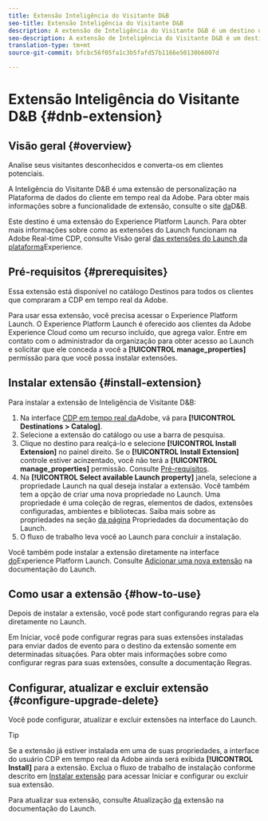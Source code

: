 ```yaml
---
title: Extensão Inteligência do Visitante D&B
seo-title: Extensão Inteligência do Visitante D&B
description: A extensão de Inteligência do Visitante D&B é um destino de personalização na Plataforma de dados do cliente em tempo real da Adobe. Para obter mais informações sobre a funcionalidade de extensão, consulte a página de extensão no Adobe Exchange.
seo-description: A extensão de Inteligência do Visitante D&B é um destino de personalização na Plataforma de dados do cliente em tempo real da Adobe. Para obter mais informações sobre a funcionalidade de extensão, consulte a página de extensão no Adobe Exchange.
translation-type: tm+mt
source-git-commit: bfcbc56f05fa1c3b5fafd57b1166e50130b6007d

---
```



# Extensão Inteligência do Visitante D&amp;B {#dnb-extension}

## Visão geral {#overview}

Analise seus visitantes desconhecidos e converta-os em clientes potenciais.

A Inteligência do Visitante D&amp;B é uma extensão de personalização na Plataforma de dados do cliente em tempo real da Adobe. Para obter mais informações sobre a funcionalidade de extensão, consulte o site [da](https://www.dnb.com/)D&amp;B.

Este destino é uma extensão do Experience Platform Launch. Para obter mais informações sobre como as extensões do Launch funcionam na Adobe Real-time CDP, consulte Visão geral [das extensões do Launch da plataforma](/help/rtcdp/destinations/experience-platform-launch-extensions.md)Experience.

## Pré-requisitos {#prerequisites}

Essa extensão está disponível no catálogo Destinos para todos os clientes que compraram a CDP em tempo real da Adobe.

Para usar essa extensão, você precisa acessar o Experience Platform Launch. O Experience Platform Launch é oferecido aos clientes da Adobe Experience Cloud como um recurso incluído, que agrega valor. Entre em contato com o administrador da organização para obter acesso ao Launch e solicitar que ele conceda a você a **[!UICONTROL manage_properties]** permissão para que você possa instalar extensões.

## Instalar extensão {#install-extension}

Para instalar a extensão de Inteligência de Visitante D&amp;B:

1. Na interface [CDP em tempo real da](http://platform.adobe.com/)Adobe, vá para **[!UICONTROL Destinations > Catalog]**.
2. Selecione a extensão do catálogo ou use a barra de pesquisa.
3. Clique no destino para realçá-lo e selecione **[!UICONTROL Install Extension]** no painel direito. Se o **[!UICONTROL Install Extension]** controle estiver acinzentado, você não terá a **[!UICONTROL manage_properties]** permissão. Consulte [Pré-requisitos](#prerequisites).
4. Na **[!UICONTROL Select available Launch property]** janela, selecione a propriedade Launch na qual deseja instalar a extensão. Você também tem a opção de criar uma nova propriedade no Launch. Uma propriedade é uma coleção de regras, elementos de dados, extensões configuradas, ambientes e bibliotecas. Saiba mais sobre as propriedades na seção [da página](https://docs.adobe.com/content/help/en/launch/using/reference/admin/companies-and-properties.html#properties-page) Propriedades da documentação do Launch.
5. O fluxo de trabalho leva você ao Launch para concluir a instalação.

Você também pode instalar a extensão diretamente na interface [do](https://launch.adobe.com/)Experience Platform Launch. Consulte [Adicionar uma nova extensão](https://docs.adobe.com/content/help/en/launch/using/reference/manage-resources/extensions/overview.html#add-a-new-extension) na documentação do Launch.

## Como usar a extensão {#how-to-use}

Depois de instalar a extensão, você pode start configurando regras para ela diretamente no Launch.

Em Iniciar, você pode configurar regras para suas extensões instaladas para enviar dados de evento para o destino da extensão somente em determinadas situações. Para obter mais informações sobre como configurar regras para suas extensões, consulte a documentação [](https://docs.adobe.com/help/pt-BR/launch/using/reference/manage-resources/rules.html)Regras.

## Configurar, atualizar e excluir extensão {#configure-upgrade-delete}

Você pode configurar, atualizar e excluir extensões na interface do Launch.

>[!TIP]
>
>Se a extensão já estiver instalada em uma de suas propriedades, a interface do usuário CDP em tempo real da Adobe ainda será exibida **[!UICONTROL Install]** para a extensão. Exclua o fluxo de trabalho de instalação conforme descrito em [Instalar extensão](#install-extension) para acessar Iniciar e configurar ou excluir sua extensão.

Para atualizar sua extensão, consulte Atualização [da](https://docs.adobe.com/content/help/en/launch/using/reference/manage-resources/extensions/extension-upgrade.html) extensão na documentação do Launch.



